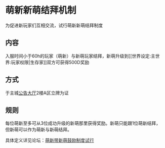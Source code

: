 # 萌新新萌结拜机制

为促进新玩家们互相交流，试行萌新新萌结拜制度

## 内容

入服时间小于60h的玩家（萌新）与新萌玩家结拜，新萌升级到[[世界设定:主世界:玩家权限|生存家]]双方可获得500D奖励

## 方式

于主城[公告大厅](shi-jie-she-ding/zhu-shi-jie/buildings.md)2楼A区立牌为证



## 规则

每位萌新至多可从3位成功升级的新萌那里获得奖励。新萌只能跟1位萌新结拜，但新萌可以作为萌新与新萌结拜。

具体定义详见论坛：[萌新带新萌鼓励制度试行](https://discuss.imyvm.com/d/8--)